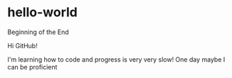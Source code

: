 # hello-world
Beginning of the End

Hi GitHub!

I'm learning how to code and progress is very very slow!
One day maybe I can be proficient
